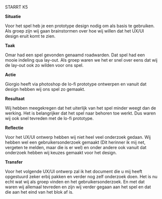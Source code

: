 STARRT K5

**Situatie**

Voor het spel heb je een prototype design nodig om als basis te gebruiken. Als groep zijn wij gaan brainstormen over hoe wij willen dat het UX/UI design eruit komt te zien.

**Taak**

Omar had een spel gevonden genaamd roadwarden. Dat spel had een mooie indeling qua lay-out. Als groep waren we het er snel over eens dat wij de lay-out ook zo wilden voor ons spel.

**Actie**

Giorgio heeft via photoshop de lo-fi prototype ontwerpen en vanuit dat design hebben wij ons spel zo gemaakt.

**Resultaat**

Wij hebben meegekregen dat het uiterlijk van het spel minder weegt dan de werking. Het is belangrijker dat het spel naar behoren toe werkt. Dus waren wij ook snel tevreden met de lo-fi prototype.

**Reflectie**

Voor het UX/UI ontwerp hebben wij niet heel veel onderzoek gedaan. Wij hebben wel een gebruikersonderzoek gemaakt (Dit herinner ik mij net, vergeten te melden, maar die is er wel) en onder andere ook vanuit dat onderzoek hebben wij keuzes gemaakt voor het design.

**Transfer**

Voor het volgende UX/UI ontwerp zal ik het document die u mij heeft opgestuurd zeker erbij pakken en verder nog zelf onderzoek doen. Het is nu echt wat wij als groep vinden en het gebruikersonderzoek. En met dat waren wij allemaal tevreden en zijn wij verder gegaan aan het spel en dat die aan het eind van het blok af is.